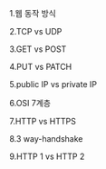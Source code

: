 1.웹 동작 방식

2.TCP vs UDP

3.GET vs POST

4.PUT vs PATCH

5.public IP vs private IP

6.OSI 7계층

7.HTTP vs HTTPS

8.3 way-handshake

9.HTTP 1 vs HTTP 2

